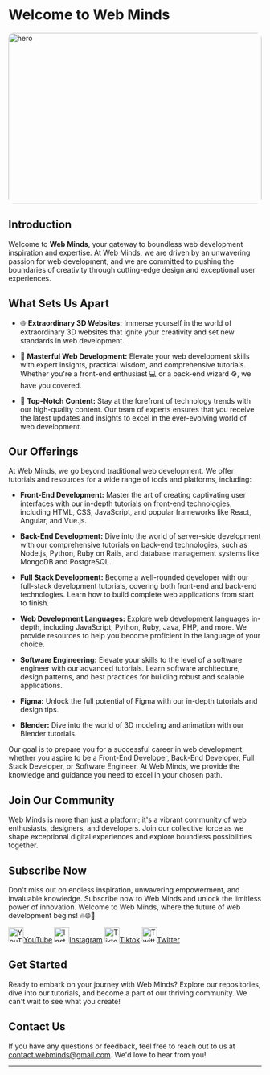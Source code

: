 # Welcome to Web Minds

<a href="https://www.youtube.com/@webMind1s?sub_confirmation=1" target="_blank" rel="noopener noreferrer">
  <img width="100%" height="340px" align="center" src="https://media.licdn.com/dms/image/D4D12AQEwYz74Mf7XKA/article-cover_image-shrink_600_2000/0/1677431973169?e=2147483647&v=beta&t=XAXpJxyem6V0COVr2qwSxPLctoigzjSXhAa4PSHczMI" alt="hero" style="border-radius: 10px;">
</a>
 

## Introduction
 
Welcome to **Web Minds**, your gateway to boundless web development inspiration and expertise. At Web Minds, we are driven by an unwavering passion for web development, and we are committed to pushing the boundaries of creativity through cutting-edge design and exceptional user experiences.

## What Sets Us Apart

- 🌐 **Extraordinary 3D Websites:** Immerse yourself in the world of extraordinary 3D websites that ignite your creativity and set new standards in web development.

- 🚀 **Masterful Web Development:** Elevate your web development skills with expert insights, practical wisdom, and comprehensive tutorials. Whether you're a front-end enthusiast 💻 or a back-end wizard ⚙️, we have you covered.

- 🌟 **Top-Notch Content:** Stay at the forefront of technology trends with our high-quality content. Our team of experts ensures that you receive the latest updates and insights to excel in the ever-evolving world of web development.

## Our Offerings

At Web Minds, we go beyond traditional web development. We offer tutorials and resources for a wide range of tools and platforms, including:
- **Front-End Development:** Master the art of creating captivating user interfaces with our in-depth tutorials on front-end technologies, including HTML, CSS, JavaScript, and popular frameworks like React, Angular, and Vue.js.

- **Back-End Development:** Dive into the world of server-side development with our comprehensive tutorials on back-end technologies, such as Node.js, Python, Ruby on Rails, and database management systems like MongoDB and PostgreSQL.

- **Full Stack Development:** Become a well-rounded developer with our full-stack development tutorials, covering both front-end and back-end technologies. Learn how to build complete web applications from start to finish.

- **Web Development Languages:** Explore web development languages in-depth, including JavaScript, Python, Ruby, Java, PHP, and more. We provide resources to help you become proficient in the language of your choice.

- **Software Engineering:** Elevate your skills to the level of a software engineer with our advanced tutorials. Learn software architecture, design patterns, and best practices for building robust and scalable applications.

- **Figma:** Unlock the full potential of Figma with our in-depth tutorials and design tips.

- **Blender:** Dive into the world of 3D modeling and animation with our Blender tutorials.

Our goal is to prepare you for a successful career in web development, whether you aspire to be a Front-End Developer, Back-End Developer, Full Stack Developer, or Software Engineer. At Web Minds, we provide the knowledge and guidance you need to excel in your chosen path.

## Join Our Community

Web Minds is more than just a platform; it's a vibrant community of web enthusiasts, designers, and developers. Join our collective force as we shape exceptional digital experiences and explore boundless possibilities together.

## Subscribe Now

Don't miss out on endless inspiration, unwavering empowerment, and invaluable knowledge. Subscribe now to Web Minds and unlock the limitless power of innovation. Welcome to Web Minds, where the future of web development begins! 🔥🌐🌟

<a href="https://www.youtube.com/@webMind1s?sub_confirmation=1" target="_blank" rel="noopener noreferrer"><img width="30px" src="https://upload.wikimedia.org/wikipedia/commons/e/ef/Youtube_logo.png?20220706172052" alt="YouTube" >YouTube</a>
<a href="https://www.instagram.com/webmind1s/?r=nametag" target="_blank" rel="noopener noreferrer"><img width="30px" src="https://upload.wikimedia.org/wikipedia/commons/thumb/9/95/Instagram_logo_2022.svg/150px-Instagram_logo_2022.svg.png" alt="Instagram">Instagram</a>
<a href="https://www.tiktok.com/@webmind1s" target="_blank" rel="noopener noreferrer"><img width="30px" src="https://as2.ftcdn.net/v2/jpg/02/94/58/55/1000_F_294585513_A76euF8oVyi3eVp4dFmTBjDG5NYbwQrw.jpg" alt="Tiktok">Tiktok</a>
<a href="https://twitter.com/webmind1s" target="_blank" rel="noopener noreferrer"><img width="30px" src="https://upload.wikimedia.org/wikipedia/commons/thumb/6/6f/Logo_of_Twitter.svg/220px-Logo_of_Twitter.svg.png" alt="Twitter">Twitter</a>
  
## Get Started

Ready to embark on your journey with Web Minds? Explore our repositories, dive into our tutorials, and become a part of our thriving community. We can't wait to see what you create!


## Contact Us

If you have any questions or feedback, feel free to reach out to us at [contact.webminds@gmail.com](mailto:contact.webminds@gmail.com
). We'd love to hear from you!

---

